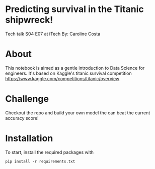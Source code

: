 # Predicting survival in the Titanic shipwreck!
Tech talk S04 E07 at iTech
By: Caroline Costa

# About
This notebook is aimed as a gentle introduction to Data Science for engineers. It's based on Kaggle's titanic survival competition https://www.kaggle.com/competitions/titanic/overview

# Challenge
Checkout the repo and build your own model the can beat the current accuracy score!

# Installation
To start, install the required packages with

``pip install -r requirements.txt``



